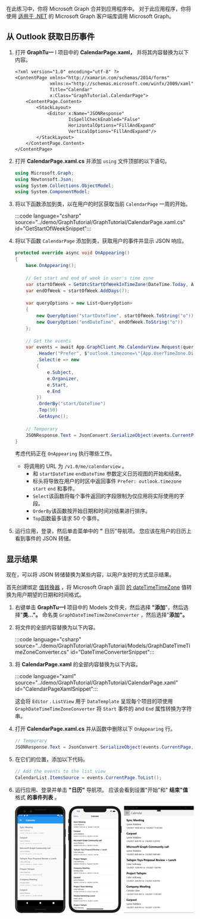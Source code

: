 <!-- markdownlint-disable MD002 MD041 -->

在此练习中，你将 Microsoft Graph 合并到应用程序中。 对于此应用程序，你将使用 [适用于 .NET](https://github.com/microsoftgraph/msgraph-sdk-dotnet) 的 Microsoft Graph 客户端库调用 Microsoft Graph。

## <a name="get-calendar-events-from-outlook"></a>从 Outlook 获取日历事件

1. 打开 **GraphTu一** l 项目中的 **CalendarPage.xaml，** 并将其内容替换为以下内容。

    ```xaml
    <?xml version="1.0" encoding="utf-8" ?>
    <ContentPage xmlns="http://xamarin.com/schemas/2014/forms"
                 xmlns:x="http://schemas.microsoft.com/winfx/2009/xaml"
                 Title="Calendar"
                 x:Class="GraphTutorial.CalendarPage">
        <ContentPage.Content>
            <StackLayout>
                <Editor x:Name="JSONResponse"
                        IsSpellCheckEnabled="False"
                        HorizontalOptions="FillAndExpand"
                        VerticalOptions="FillAndExpand"/>
            </StackLayout>
        </ContentPage.Content>
    </ContentPage>
    ```

1. 打开 **CalendarPage.xaml.cs** 并添加 `using` 文件顶部的以下语句。

    ```csharp
    using Microsoft.Graph;
    using Newtonsoft.Json;
    using System.Collections.ObjectModel;
    using System.ComponentModel;
    ```

1. 将以下函数添加到类，以在用户的时区获取当前 `CalendarPage` 一周的开始。

    :::code language="csharp" source="../demo/GraphTutorial/GraphTutorial/CalendarPage.xaml.cs" id="GetStartOfWeekSnippet":::

1. 将以下函数 `CalendarPage` 添加到类，获取用户的事件并显示 JSON 响应。

    ```csharp
    protected override async void OnAppearing()
    {
        base.OnAppearing();

        // Get start and end of week in user's time zone
        var startOfWeek = GetUtcStartOfWeekInTimeZone(DateTime.Today, App.UserTimeZone);
        var endOfWeek = startOfWeek.AddDays(7);

        var queryOptions = new List<QueryOption>
        {
            new QueryOption("startDateTime", startOfWeek.ToString("o")),
            new QueryOption("endDateTime", endOfWeek.ToString("o"))
        };

        // Get the events
        var events = await App.GraphClient.Me.CalendarView.Request(queryOptions)
            .Header("Prefer", $"outlook.timezone=\"{App.UserTimeZone.DisplayName}\"")
            .Select(e => new
            {
                e.Subject,
                e.Organizer,
                e.Start,
                e.End
            })
            .OrderBy("start/DateTime")
            .Top(50)
            .GetAsync();

        // Temporary
        JSONResponse.Text = JsonConvert.SerializeObject(events.CurrentPage, Formatting.Indented);
    }
    ```

    考虑代码正在 `OnAppearing` 执行哪些工作。

    - 将调用的 URL 为 `/v1.0/me/calendarview` 。
        - 和 `startDateTime` `endDateTime` 参数定义日历视图的开始和结束。
        - 标头将导致在用户的时区中返回事件 `Prefer: outlook.timezone` `start` `end` 和事件。
        - `Select`该函数将每个事件返回的字段限制为仅应用将实际使用的字段。
        - `OrderBy`该函数按开始日期和时间对结果进行排序。
        - `Top`函数最多请求 50 个事件。

1. 运行应用，登录，然后单击菜单中的 **"** 日历"导航项。 您应该在用户的日历上看到事件的 JSON 转储。

## <a name="display-the-results"></a>显示结果

现在，可以将 JSON 转储替换为某些内容，以用户友好的方式显示结果。

首先创建绑定 [值转换器](/xamarin/xamarin-forms/xaml/xaml-basics/data-binding-basics#binding-value-converters) ，将 Microsoft Graph 返回 [的 dateTimeTimeZone](/graph/api/resources/datetimetimezone?view=graph-rest-1.0) 值转换为用户期望的日期和时间格式。

1. 右键单击 **GraphTu一l** 项目中的 Models 文件夹，然后选择 **"添加**"，然后选择"**类..."。** 命名类 `GraphDateTimeTimeZoneConverter` ，然后选择"**添加"。**

1. 将文件的全部内容替换为以下内容。

    :::code language="csharp" source="../demo/GraphTutorial/GraphTutorial/Models/GraphDateTimeTimeZoneConverter.cs" id="DateTimeConverterSnippet":::

1. 将 **CalendarPage.xaml** 的全部内容替换为以下内容。

    :::code language="xaml" source="../demo/GraphTutorial/GraphTutorial/CalendarPage.xaml" id="CalendarPageXamlSnippet":::

    这会将 `Editor` . `ListView` 用于 `DataTemplate` 呈现每个项目的项使用 `GraphDateTimeTimeZoneConverter` 将 `Start` 事件的 and `End` 属性转换为字符串。

1. 打开 **CalendarPage.xaml.cs** 并从函数中删除以下 `OnAppearing` 行。

    ```csharp
    // Temporary
    JSONResponse.Text = JsonConvert.SerializeObject(events.CurrentPage, Formatting.Indented);
    ```

1. 在它们的位置，添加以下代码。

    ```csharp
    // Add the events to the list view
    CalendarList.ItemsSource = events.CurrentPage.ToList();
    ```

1. 运行应用、登录并单击 **"日历"** 导航项。 应该会看到设置"开始"和" **结束"值** 格式 **的事件列表** 。

    ![事件表的屏幕截图](./images/calendar-page.png)

